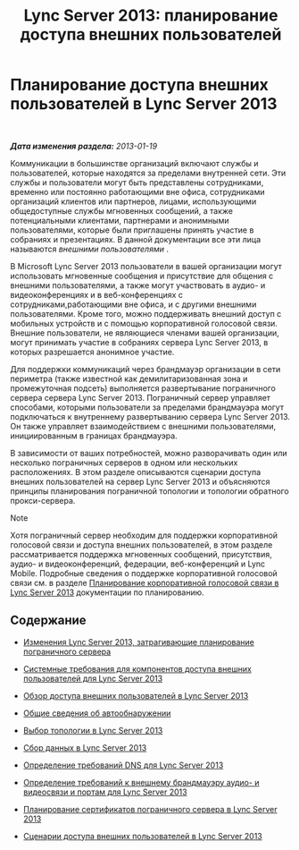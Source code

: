 ﻿---
title: 'Lync Server 2013: планирование доступа внешних пользователей'
TOCTitle: Планирование доступа внешних пользователей
ms:assetid: ea098933-eff5-461e-aba3-e7f128784dc2
ms:mtpsurl: https://technet.microsoft.com/ru-ru/library/Gg399048(v=OCS.15)
ms:contentKeyID: 49311542
ms.date: 05/19/2016
mtps_version: v=OCS.15
ms.translationtype: HT
---

# Планирование доступа внешних пользователей в Lync Server 2013

 

_**Дата изменения раздела:** 2013-01-19_

Коммуникации в большинстве организаций включают службы и пользователей, которые находятся за пределами внутренней сети. Эти службы и пользователи могут быть представлены сотрудниками, временно или постоянно работающими вне офиса, сотрудниками организаций клиентов или партнеров, лицами, использующими общедоступные службы мгновенных сообщений, а также потенциальными клиентами, партнерами и анонимными пользователями, которые были приглашены принять участие в собраниях и презентациях. В данной документации все эти лица называются *внешними пользователями* .

В Microsoft Lync Server 2013 пользователи в вашей организации могут использовать мгновенные сообщения и присутствие для общения с внешними пользователями, а также могут участвовать в аудио- и видеоконференциях и в веб-конференциях с сотрудниками,работающими вне офиса, и с другими внешними пользователями. Кроме того, можно поддерживать внешний доступ с мобильных устройств и с помощью корпоративной голосовой связи. Внешние пользователи, не являющиеся членами вашей организации, могут принимать участие в собраниях сервера Lync Server 2013, в которых разрешается анонимное участие.

Для поддержки коммуникаций через брандмауэр организации в сети периметра (также известной как демилитаризованная зона и промежуточная подсеть) выполняется развертывание пограничного сервера сервера Lync Server 2013. Пограничный сервер управляет способами, которыми пользователи за пределами брандмауэра могут подключаться к внутреннему развертыванию сервера Lync Server 2013. Он также управляет взаимодействием с внешними пользователями, инициированным в границах брандмауэра.

В зависимости от ваших потребностей, можно разворачивать один или несколько пограничных серверов в одном или нескольких расположениях. В этом разделе описываются сценарии доступа внешних пользователей на сервер Lync Server 2013 и объясняются принципы планирования пограничной топологии и топологии обратного прокси-сервера.

> [!note]  
> Хотя пограничный сервер необходим для поддержки корпоративной голосовой связи и доступа внешних пользователей, в этом разделе рассматривается поддержка мгновенных сообщений, присутствия, аудио- и видеоконференций, федерации, веб-конференций и Lync Mobile. Подробные сведения о поддержке корпоративной голосовой связи см. в разделе <a href="lync-server-2013-planning-for-enterprise-voice.md">Планирование корпоративной голосовой связи в Lync Server 2013</a> документации по планированию.

## Содержание

  - [Изменения Lync Server 2013, затрагивающие планирование пограничного сервера](lync-server-2013-changes-in-lync-server-that-affect-edge-server-planning.md)

  - [Системные требования для компонентов доступа внешних пользователей для Lync Server 2013](lync-server-2013-system-requirements-for-external-user-access-components.md)

  - [Обзор доступа внешних пользователей в Lync Server 2013](lync-server-2013-overview-of-external-user-access.md)

  - [Общие сведения об автообнаружении](lync-server-2013-understanding-autodiscover.md)

  - [Выбор топологии в Lync Server 2013](lync-server-2013-choosing-a-topology.md)

  - [Сбор данных в Lync Server 2013](lync-server-2013-data-collection.md)

  - [Определение требований DNS для Lync Server 2013](lync-server-2013-determine-dns-requirements.md)

  - [Определение требований к внешнему брандмауэру аудио- и видеосвязи и портам для Lync Server 2013](lync-server-2013-determine-external-a-v-firewall-and-port-requirements.md)

  - [Планирование сертификатов пограничного сервера в Lync Server 2013](lync-server-2013-plan-for-edge-server-certificates.md)

  - [Сценарии доступа внешних пользователей в Lync Server 2013](lync-server-2013-scenarios-for-external-user-access.md)

